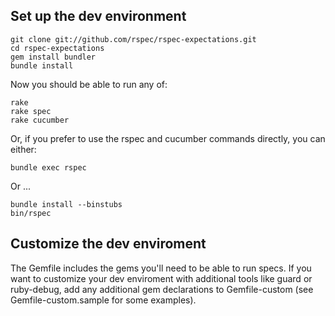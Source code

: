 ## Set up the dev environment

    git clone git://github.com/rspec/rspec-expectations.git
    cd rspec-expectations
    gem install bundler
    bundle install

Now you should be able to run any of:

    rake
    rake spec
    rake cucumber

Or, if you prefer to use the rspec and cucumber commands directly, you can either:

    bundle exec rspec

Or ...

    bundle install --binstubs
    bin/rspec

## Customize the dev enviroment

The Gemfile includes the gems you'll need to be able to run specs. If you want
to customize your dev enviroment with additional tools like guard or
ruby-debug, add any additional gem declarations to Gemfile-custom (see
Gemfile-custom.sample for some examples).
